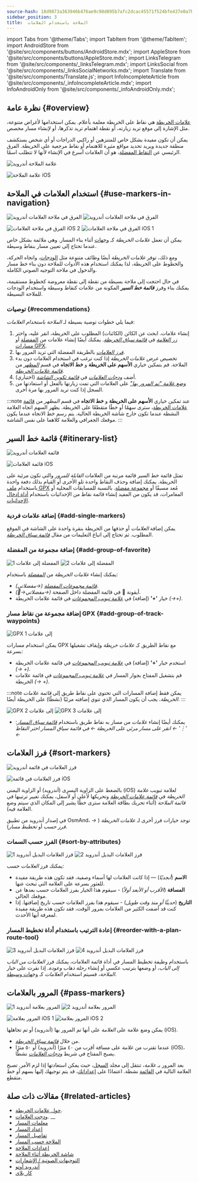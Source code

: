 ```yaml
---
source-hash: 18d9873a363946b476ae9c98d895b7afc2dcac45571f524bfe437e0a7bba8153
sidebar_position: 3
title:  الملاحة باستخدام العلامات
---
```

import Tabs from '@theme/Tabs';
import TabItem from '@theme/TabItem';
import AndroidStore from '@site/src/components/buttons/AndroidStore.mdx';
import AppleStore from '@site/src/components/buttons/AppleStore.mdx';
import LinksTelegram from '@site/src/components/_linksTelegram.mdx';
import LinksSocial from '@site/src/components/_linksSocialNetworks.mdx';
import Translate from '@site/src/components/Translate.js';
import InfoIncompleteArticle from '@site/src/components/_infoIncompleteArticle.mdx';
import InfoAndroidOnly from '@site/src/components/_infoAndroidOnly.mdx';




## نظرة عامة {#overview}

[علامات الخريطة](../../personal/markers.md) هي نقاط على الخريطة معلمة بأعلام. يمكن استخدامها لأغراض متنوعة، مثل الإشارة إلى موقع تريد زيارته، أو نقطة اهتمام تريد تذكرها، أو لإنشاء مسار مخصص.

يمكن أن تكون مفيدة بشكل خاص للمتنزهين أو راكبي الدراجات أو أي شخص يستكشف منطقة جديدة ويريد تحديد مواقع مثيرة للاهتمام أو نقاط مرجعية على الخريطة. الفرق الرئيسي عن [النقاط المفضلة](../../personal/favorites.md)، هو أن العلامات أسرع في الإنشاء لأنها لا تتطلب اسمًا.

<Tabs groupId="operating-systems" queryString="current-os">

<TabItem value="android" label="Android">  

![علامة الملاحة أندرويد](@site/static/img/navigation/marker/navigation_marker_android.png)

</TabItem>

<TabItem value="ios" label="iOS">

![علامة الملاحة iOS](@site/static/img/navigation/marker/navigation_marker_ios.png)

</TabItem>

</Tabs>


## استخدام العلامات في الملاحة {#use-markers-in-navigation}

<Tabs groupId="operating-systems" queryString="current-os">

<TabItem value="android" label="Android">  

 ![الفرق في ملاحة العلامات أندرويد](@site/static/img/navigation/marker/markers_ex_andr_2.png) ![الفرق في ملاحة العلامات أندرويد](@site/static/img/navigation/marker/markers_ex_andr_1.png)

</TabItem>

<TabItem value="ios" label="iOS">

![الفرق في ملاحة العلامات iOS 2](@site/static/img/navigation/marker/markers_ex_ios_2.png) ![الفرق في ملاحة العلامات iOS 1](@site/static/img/navigation/marker/markers_ex_ios_1.png)

</TabItem>

</Tabs>

يمكن أن تعمل *علامات الخريطة* كـ [وجهات](./route-navigation#set-destinations) أثناء بناء المسار. وهي ملائمة بشكل خاص عندما تحتاج إلى تعيين مسار بنقاط وسيطة.

ومع ذلك، توفر *علامات الخريطة* أيضًا وظائف متنوعة مثل [الودجات](../../widgets/markers.md)، واتجاه الحركة، والخطوط على الخريطة، لذا يمكنك استخدام هذه الأدوات للملاحة دون بناء خط مسار والدخول في ملاحة التوجيه الصوتي الكاملة.

في حال احتجت إلى ملاحة بسيطة من نقطة إلى نقطة معروضة كخطوط مستقيمة، يمكنك بناء وفرز ***قائمة خط السير*** المكونة من علامات كنقاط وسيطة واستخدام الودجات للملاحة البسيطة.


### توصيات {#recommendations}

فيما يلي خطوات توصية بسيطة لـ *الملاحة باستخدام العلامات*:

1. إنشاء علامات. ابحث عن الكائن (الكائنات) المطلوب على الخريطة، انقر عليه، واختر *[زر العلامة](../../personal/markers.md#add--edit-markers)* في *[قائمة سياق الخريطة](../../map/map-context-menu.md#add--edit-marker)*. يمكنك أيضًا إنشاء علامات من [المفضلة](#add-group-of-favorite) أو [مسارات GPX](#add-group-of-track-waypoints).
2. [*فرز العلامات*](#sort-markers) بالطريقة المفضلة التي تريد المرور بها.
3. تخصيص *عرض علامات الخريطة* إذا كنت ترغب في استخدام العلامات دون بدء الملاحة. قم بتمكين خياري **الأسهم على الخريطة** و **خط الاتجاه** في قسم *[المظهر](../../personal/markers.md#appearance-on-the-map)* من *[قائمة علامات الخريطة](../../personal/markers.md#actions)*.
4. أضف *[ودجات العلامات](../../personal/markers.md#markers)* في *[قائمة تكوين الشاشة](../../widgets/configure-screen.md)* (اختياري).
5. [*وضع علامة "تم المرور بها"*](#pass-markers) على العلامات التي تمت زيارتها بالفعل أو استعادتها من السجل إذا كنت تريد المرور بها مرة أخرى.

:::note
عند تمكين خياري **الأسهم على الخريطة** و **خط الاتجاه** في قسم *المظهر* من [قائمة علامات الخريطة](../../personal/markers.md#appearance-on-the-map)، سترى سهمًا أو خطًا متقطعًا على الخريطة. يظهر السهم اتجاه العلامة النشطة عندما تكون خارج شاشة الخريطة الحالية. يتم رسم خط الاتجاه عندما يكون موقعك الجغرافي والعلامة كلاهما على نفس الشاشة.
:::


## قائمة خط السير {#itinerary-list}

<Tabs groupId="operating-systems" queryString="current-os">

<TabItem value="android" label="Android">  

![قائمة العلامات أندرويد](@site/static/img/navigation/marker/markers_list_andr.png)

</TabItem>

<TabItem value="ios" label="iOS">

![قائمة العلامات iOS](@site/static/img/navigation/marker/markers_list_ios.png)

</TabItem>

</Tabs>


تمثل قائمة خط السير قائمة مرتبة من العلامات *القابلة للمرور* والتي تكون مرئية على الخريطة. يمكنك إضافة وحذف النقاط واحدة تلو الأخرى أو القيام بذلك دفعة واحدة باستخدام [ملف GPX](#add-group-of-track-waypoints) مُعد مسبقًا أو [مجموعة مفضلة](#add-group-of-favorite). بالنسبة للمسابقات المحلية أو المغامرات، قد يكون من المفيد إنشاء قائمة نقاط من الإحداثيات باستخدام [أداة إدخال الإحداثيات](../../plan-route/coordinate-input.md).


### إضافة علامات فردية {#add-single-markers}

يمكن إضافة *العلامات* أو حذفها من الخريطة بنقرة واحدة على الشاشة في الموقع المطلوب. ثم تحتاج إلى اتباع التعليمات من مقال *[قائمة سياق الخريطة](../../map/map-context-menu.md#add--edit-marker)*.


### إضافة مجموعة من المفضلة {#add-group-of-favorite}

<InfoAndroidOnly />

![المفضلة إلى علامات 1](@site/static/img/navigation/marker/markers_favorites_andr_3.png) ![المفضلة إلى علامات 2](@site/static/img/navigation/marker/markers_favorites_andr_2.png)

يمكنك إنشاء *علامات الخريطة* من *[المفضلة](../../personal/favorites.md)* باستخدام:

- *[قائمة مجموعات المفضلة](../../personal/favorites.md#favorite-group-actions)* *(<Translate android="true" ids="shared_string_menu,shared_string_my_places"/>→مفضلاتي)*.
- أيقونة &#128681; في قائمة المفضلة داخل الصفحة *(<Translate android="true" ids="shared_string_menu,shared_string_my_places"/>→مفضلاتي→&#128681;)*.
- خيار **'+'** (إضافة) في *[علامة تبويب المجموعات](../../personal/markers.md#marker-groups)* في قائمة علامات الخريطة *(<Translate android="true" ids="shared_string_menu,map_markers,shared_string_groups"/>→+)*.


### إضافة مجموعة من نقاط مسار GPX {#add-group-of-track-waypoints}

<InfoAndroidOnly />

![GPX إلى علامات 1](@site/static/img/navigation/marker/track_to_markers_andr.png)

يمكن استخدام مسارات GPX مع نقاط الطريق كـ *علامات خريطة* وإيقاف تشغيلها بسرعة:

- استخدم خيار **'+'** (إضافة) في *[علامة تبويب المجموعات](../../personal/markers.md#marker-groups)* في قائمة علامات الخريطة *(<Translate android="true" ids="shared_string_menu,map_markers,shared_string_groups"/>→ +)*.
- قم بتشغيل المفتاح بجوار المسار في *[علامة تبويب المجموعات](../../personal/markers.md#marker-groups)* في قائمة علامات الخريطة *(<Translate android="true" ids="shared_string_menu,map_markers,shared_string_groups"/>→ +)*.

:::note
يمكن فقط إضافة المسارات التي تحتوي على نقاط طريق إلى *قائمة علامات الخريطة*. يجب أن يكون المسار الذي تنوي إضافته مرئيًا (نشطًا) على الخريطة أيضًا.
:::

![GPX إلى علامات 2](@site/static/img/navigation/marker/track_to_markers_andr_2.png) ![GPX إلى علامات 3](@site/static/img/navigation/marker/track_to_markers_andr_3.png)

- يمكنك أيضًا إنشاء *علامات* من مسار به نقاط طريق باستخدام *[قائمة سياق المسار](../../map/tracks/track-context-menu.md#points--waypoints)*: *انقر على مسار مرئي على الخريطة ← في قائمة سياق المسار اختر النقاط ← '&#8942;' ← <Translate android="true" ids="add_group_to_markers"/>*


## فرز العلامات {#sort-markers}

<Tabs groupId="operating-systems" queryString="current-os">

<TabItem value="android" label="Android">  

![فرز العلامات في قائمة أندرويد](@site/static/img/navigation/marker/sort_markers_andr.png)

</TabItem>

<TabItem value="ios" label="iOS">

![فرز العلامات في قائمة iOS](@site/static/img/navigation/marker/sort_markers_ios.png)

</TabItem>

</Tabs>

بالضغط على الزاوية اليسرى (أندرويد) أو الزاوية اليمنى (iOS) لعلامة تبويب *علامة الخريطة* في *[قائمة علامات الخريطة](../../personal/markers.md#itinerary-list)* وتحريكها لأعلى أو لأسفل، يمكنك تغيير ترتيبها في *قائمة الملاحة* (أثناء تحريك بطاقة العلامة سترى خطًا يشير إلى المكان الذي سيتم وضع العلامة فيه).

في إصدار أندرويد من تطبيق OsmAnd، توجد خيارات فرز أخرى لـ *علامات الخريطة* (*<Translate android="true" ids="shared_string_menu,map_markers,shared_string_more"/> →* *فرز حسب* أو *تخطيط مسار*).


### الفرز حسب السمات {#sort-by-attributes}

<Tabs groupId="operating-systems" queryString="current-os">

<TabItem value="android" label="Android">  

![فرز العلامات البديل أندرويد 1](@site/static/img/navigation/marker/sorting_markers_andr_1.png) ![فرز العلامات البديل أندرويد 2](@site/static/img/navigation/marker/sorting_markers_andr_2.png)

</TabItem>

<TabItem value="ios" label="iOS">

<InfoAndroidOnly />

</TabItem>

</Tabs>

يمكنك فرز *العلامات* حسب:

- **الاسم** (*أبجديًا*) — إذا كانت العلامات لها أسماء وصفية، فقد تكون هذه طريقة مفيدة للعثور بسرعة على العلامة التي تبحث عنها.
- **المسافة** (*الأقرب أو الأبعد أولاً*) - سيقوم هذا الخيار بفرز العلامات حسب بعدها عن موقعك الحالي.
- **التاريخ** (*حديثًا أو منذ وقت طويل*) - سيقوم هذا بفرز العلامات حسب تاريخ إضافتها. إذا كنت قد أضفت الكثير من العلامات بمرور الوقت، فقد تكون هذه طريقة مفيدة لمعرفة أيها الأحدث.


### إعادة الترتيب باستخدام أداة تخطيط المسار {#reorder-with-a-plan-route-tool}

<InfoAndroidOnly />

![فرز العلامات البديل أندرويد 3](@site/static/img/navigation/marker/sorting_markers_andr_3.png) ![فرز العلامات البديل أندرويد 4](@site/static/img/navigation/marker/sorting_markers_andr_4.png)

باستخدام وظيفة تخطيط المسار في أداة قائمة العلامات، يمكنك فرز *العلامات* *من الباب إلى الباب*، أو وضعها بترتيب عكسي أو إنشاء *رحلة ذهاب وعودة*. إذا نقرت على خيار *الملاحة*، فسيتم استخدام *العلامات* كـ [وجهات وسيطة](../setup/route-navigation.md#intermediate-destinations).


## المرور بالعلامات {#pass-markers}

<Tabs groupId="operating-systems" queryString="current-os">

<TabItem value="android" label="Android">  

![المرور بعلامة أندرويد 1](@site/static/img/navigation/marker/pass_markers_andr_1.png) ![المرور بعلامة أندرويد 2](@site/static/img/navigation/marker/pass_markers_andr_2.png)

</TabItem>

<TabItem value="ios" label="iOS">

![المرور بعلامة iOS 1](@site/static/img/navigation/marker/pass_markers_ios_1.png) ![المرور بعلامة iOS 2](@site/static/img/navigation/marker/pass_markers_ios_2.png)

</TabItem>

</Tabs>

يمكن وضع علامة على *العلامة* على أنها تم المرور بها (أندرويد) أو تم تجاهلها (iOS).

- من خلال *[قائمة سياق الخريطة](../../map/map-context-menu.md#add--edit-marker)*.
- عندما تقترب من *علامة* على مسافة أقرب من ٤٠ مترًا (أندرويد) أو ٥٠ مترًا (iOS)، يصبح المفتاح في شريط *[ودجات العلامات](../../widgets/markers.md#top-bar-widget)* نشطًا.

بعد المرور بـ *علامة*، تنتقل إلى مجلد [السجل](../../personal/markers.md#history)، حيث يمكن استعادتها إذا لزم الأمر. تصبح العلامة التالية في [القائمة](#itinerary-list) نشطة. اعتمادًا على [إعداداتك](#use-markers-in-navigation)، قد يتم توجيهك إليها بسهم أو خط متقطع.


## مقالات ذات صلة {#related-articles}

- [حول علامات الخريطة](../../personal/markers.md).
- [ودجت العلامات](../../widgets/markers.md).
__
- [معلمات المسار](../routing/osmand-routing.md#routing-types)
- [إعداد المسار](./route-navigation.md)
- [تفاصيل المسار](./route-details.md)
- [الملاحة حسب المسار](./gpx-navigation.md)
- [إعدادات الملاحة](../guidance/navigation-settings.md)
- [شاشة الخريطة أثناء الملاحة](../guidance/map-during-navigation.md)
- [التوجيهات الصوتية / الإشعارات](../guidance/voice-navigation.md)
- [أندرويد أوتو](../auto-car.md)
- [كار بلاي](../car-play.md)
